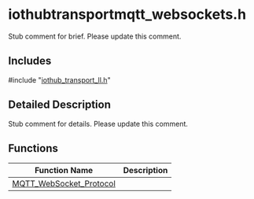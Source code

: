 # iothubtransportmqtt_websockets.h 

Stub comment for brief. Please update this comment.

## Includes

\#include "[iothub_transport_ll.h](iot-c-ref-iothub-transport-ll-h.md)"  

## Detailed Description

Stub comment for details. Please update this comment.

## Functions

Function Name                  | Description                                
--------------------------------|---------------------------------------------
[MQTT_WebSocket_Protocol](./iot-c-ref-iothubtransportmqtt-websockets-h/mqtt-websocket-protocol.md)            | 

